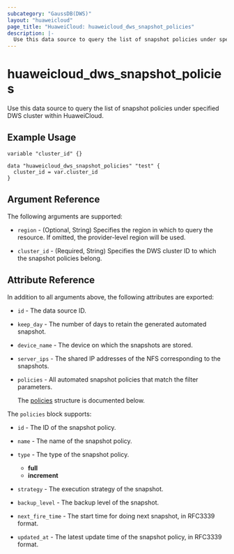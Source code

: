 ```yaml
---
subcategory: "GaussDB(DWS)"
layout: "huaweicloud"
page_title: "HuaweiCloud: huaweicloud_dws_snapshot_policies"
description: |-
  Use this data source to query the list of snapshot policies under specified DWS cluster within HuaweiCloud.
---
```


# huaweicloud_dws_snapshot_policies

Use this data source to query the list of snapshot policies under specified DWS cluster within HuaweiCloud.

## Example Usage

```hcl
variable "cluster_id" {}

data "huaweicloud_dws_snapshot_policies" "test" {
  cluster_id = var.cluster_id
}
```

## Argument Reference

The following arguments are supported:

* `region` - (Optional, String) Specifies the region in which to query the resource.
  If omitted, the provider-level region will be used.

* `cluster_id` - (Required, String) Specifies the DWS cluster ID to which the snapshot policies belong.

## Attribute Reference

In addition to all arguments above, the following attributes are exported:

* `id` - The data source ID.

* `keep_day` - The number of days to retain the generated automated snapshot.

* `device_name` - The device on which the snapshots are stored.

* `server_ips` - The shared IP addresses of the NFS corresponding to the snapshots.

* `policies` - All automated snapshot policies that match the filter parameters.

  The [policies](#policies_struct) structure is documented below.

<a name="policies_struct"></a>
The `policies` block supports:

* `id` - The ID of the snapshot policy.

* `name` - The name of the snapshot policy.

* `type` - The type of the snapshot policy.
  + **full**
  + **increment**

* `strategy` - The execution strategy of the snapshot.

* `backup_level` - The backup level of the snapshot.

* `next_fire_time` - The start time for doing next snapshot, in RFC3339 format.

* `updated_at` - The latest update time of the snapshot policy, in RFC3339 format.
